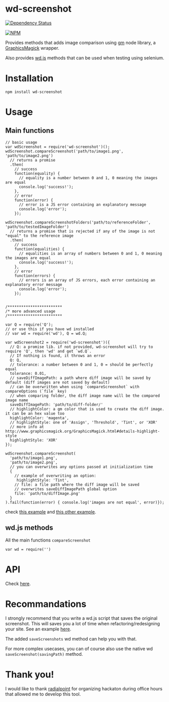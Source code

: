 # wd-screenshot

[![Dependency Status](https://david-dm.org/saadtazi/wd-sreenshot.png)](https://david-dm.org/saadtazi/wd-sreenshot)

[![NPM](https://nodei.co/npm/wd-sreenshot.png)](https://nodei.co/npm/wd-sreenshot/)


Provides methods that adds image comparison using [gm](http://aheckmann.github.io/gm/) node library, a [GraphicsMagick](http://www.graphicsmagick.org/) wrapper.

Also provides [wd.js](https://github.com/admc/wd) methods that can be used when testing using selenium.

# Installation

```
npm install wd-screenshot
```

# Usage

## Main functions

```
// basic usage
var wdScreenshot = require('wd-screenshot')();
wdScreenshot.compareScreenshot('path/to/image1.png', 'path/to/image2.png')
  // returns a promise
  .then(
    // success
    function(equality) {
      // equality is a number between 0 and 1, 0 meaning the images are equal
      console.log('success!');
    },
    // error
    function(error) {
      // error is a JS error containing an explanatory message
      console.log('error');
    });

wdScreenshot.compareScreenshotFolders('path/to/referenceFolder', 'path/to/testedImageFolder')
  // returns a promise that is rejected if any of the image is not "equal" to the reference image
  .then(
    // success
    function(equalities) {
      // equalities is an array of numbers between 0 and 1, 0 meaning the images are equal
      console.log('success!');
    },
    // error
    function(errors) {
      // errors is an array of JS errors, each error containing an explanatory error message
      console.log('error');
    });


/************************
/* more advanced usage
/************************

var Q = require('Q');
// or use this if you have wd installed
// var wd = require('wd'), Q = wd.Q;

var wdScreenshot2 = require('wd-screenshot')({
  // Q: a promise lib. if not provided, wd-screenshot will try to require 'Q', then 'wd' and get `wd.Q`.
  // If nothing is found, it throws an error
  Q: Q,
  // tolerance: a number between 0 and 1, 0 = should be perfectly equal
  tolerance: 0.01,
  // saveDiffImagePath: a path where diff image will be saved by default (diff images are not saved by default)
  // can be overwritten when using `compareScreenshot` with compareOptions (`file` key)
  // when comparing folder, the diff image name will be the compared image name
  saveDiffImagePath: 'path/to/diff-folder/'
  // highlightColor: a gm color that is used to create the diff image. it can be an hex value too
  highlightColor: 'magenta',
  // highlightStyle: one of 'Assign', 'Threshold', 'Tint', or 'XOR'
  // more info at http://www.graphicsmagick.org/GraphicsMagick.html#details-highlight-style
  highlightStyle: 'XOR'
});

wdScreenshot.compareScreenshot(
  'path/to/image1.png',
  'path/to/image2.png',
  // you can overwrites any options passed at initialization time
  {
    // example of overwriting an option:
     highlightStyle: 'Tint',
    // file: a file path where the diff image will be saved
    // overwrites saveDiffImagePath global option
    file: 'path/to/diffImage.png'
  }
).fail(function(error) { console.log('images are not equal', error)});

```

check [this example](./examples/utils/compare-screenshot/compare-screenshot.js) and [this other example](./examples/utils/compare-folders/compare-screenshot-folders.js).


## wd.js methods

All the main functions `compareScreenshot`

```
var wd = require('')
```

# API

Check [here](./api/).

# Recommandations

I strongly recommend that you write a wd.js script that saves the original screenshot. This will saves you a lot of time when refactoring/redesigning your site. See an example [here](./examples/project1/utils/auto-save.js).

The added `saveScreenshots` wd method can help you with that.

For more complex usecases, you can of course also use the native wd `saveScreenshot(savingPath)` method.


# Thank you!

I would like to thank [radialpoint](http://radialpoint.com) for organizing hackaton during office hours that allowed me to develop this tool.

